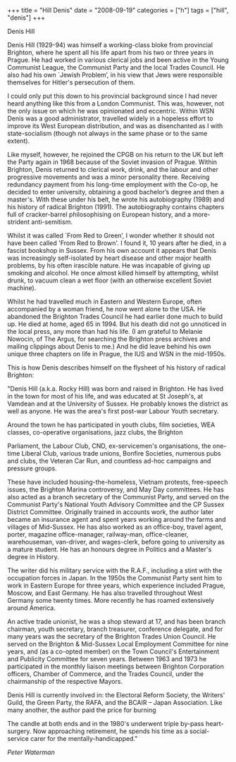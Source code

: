 +++
title = "Hill Denis"
date = "2008-09-19"
categories = ["h"]
tags = ["hill", "denis"]
+++

Denis Hill

Denis Hill (1929-94) was himself a working-class bloke from provincial Brighton, where he spent all his life apart from his two or three years in Prague. He had worked in various clerical jobs and been active in the Young Communist League, the Communist Party and the local Trades Council. He also had his own \`Jewish Problem’, in his view that Jews were responsible themselves for Hitler's persecution of them.

I could only put this down to his provincial background since I had never heard anything like this from a London Communist. This was, however, not the only issue on which he was opinionated and eccentric. Within WSN Denis was a good administrator, travelled widely in a hopeless effort to improve its West European distribution, and was as disenchanted as I with state-socialism (though not always in the same phase or to the same extent).

Like myself, however, he rejoined the CPGB on his return to the UK but left the Party again in 1968 because of the Soviet invasion of Prague. Within Brighton, Denis returned to clerical work, drink, and the labour and other progressive movements and was a minor personality there. Receiving redundancy payment from his long-time employment with the Co-op, he decided to enter university, obtaining a good bachelor’s degree and then a master's. With these under his belt, he wrote his autobiography (1989) and his history of radical Brighton (1991). The autobiography contains chapters full of cracker-barrel philosophising on European history, and a more-strident anti-semitism.

Whilst it was called \`From Red to Green’, I wonder whether it should not have been called 'From Red to Brown'. I found it, 10 years after he died, in a fascist bookshop in Sussex. From his own account it appears that Denis was increasingly self-isolated by heart disease and other major health problems, by his often irascible nature. He was incapable of giving up smoking and alcohol. He once almost killed himself by attempting, whilst drunk, to vacuum clean a wet floor (with an otherwise excellent Soviet machine).

Whilst he had travelled much in Eastern and Western Europe, often accompanied by a woman friend, he now went alone to the USA. He abandoned the Brighton Trades Council he had earlier done much to build up. He died at home, aged 65 in 1994. But his death did not go unnoticed in the local press, any more than had his life. (I am grateful to Melanie Nowocin, of The Argus, for searching the Brighton press archives and mailing clippings about Denis to me.) And he did leave behind his own unique three chapters on life in Prague, the IUS and WSN in the mid-1950s.

This is how Denis describes himself on the flysheet of his history of radical Brighton:

"Denis Hill (a.k.a. Rocky Hill) was born and raised in Brighton. He has lived in the town for most of his life, and was educated at St Joseph's, at Vamdean and at the University of Sussex. He probably knows the district as well as anyone. He was the area's first post-war Labour Youth secretary.

Around the town he has participated in youth clubs, film societies, WEA classes, co-operative organisations, jazz clubs, the Brighton

Parliament, the Labour Club, CND, ex-servicemen's organisations, the one-time Liberal Club, various trade unions, Bonfire Societies, numerous pubs and clubs, the Veteran Car Run, and countless ad-hoc campaigns and pressure groups.

These have included housing-the-homeless, Vietnam protests, free-speech issues, the Brighton Marina controversy, and May Day committees. He has also acted as a branch secretary of the Communist Party, and served on the Communist Party's National Youth Advisory Committee and the CP Sussex District Committee. Originally trained in accounts work, the author later became an insurance agent and spent years working around the farms and villages of Mid-Sussex. He has also worked as an office-boy, travel agent, porter, magazine office-manager, railway-man, office-cleaner, warehouseman, van-driver, and wages-clerk, before going to university as a mature student. He has an honours degree in Politics and a Master's degree in History.

The writer did his military service with the R.A.F., including a stint with the occupation forces in Japan. In the 1950s the Communist Party sent him to work in Eastern Europe for three years, which experience included Prague, Moscow, and East Germany. He has also travelled throughout West Germany some twenty times. More recently he has roamed extensively around America.

An active trade unionist, he was a shop steward at 17, and has been branch chairman, youth secretary, branch treasurer, conference delegate, and for many years was the secretary of the Brighton Trades Union Council. He served on the Brighton & Mid-Sussex Local Employment Committee for nine years, and (as a co-opted member) on the Town Council's Entertainment and Publicity Committee for seven years. Between 1963 and 1973 he participated in the monthly liaison meetings between Brighton Corporation officers, Chamber of Commerce, and the Trades Council, under the chairmanship of the respective Mayors.

Denis Hill is currently involved in: the Electoral Reform Society, the Writers' Guild, the Green Party, the RAFA, and the BCAIR – Japan Association. Like many another, the author paid the price for burning

The candle at both ends and in the 1980's underwent triple by-pass heart-surgery. Now approaching retirement, he spends his time as a social-service carer for the mentally-handicapped."

_Peter Waterman_
